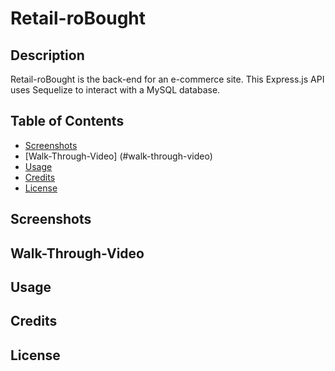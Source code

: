 # Retail-roBought

## Description 
Retail-roBought is the back-end for an e-commerce site. This Express.js API uses Sequelize to interact with a MySQL database. 

## Table of Contents
- [Screenshots](#screenshots)
- [Walk-Through-Video] (#walk-through-video)
- [Usage](#usage)
- [Credits](#credits)
- [License](#license)

## Screenshots

## Walk-Through-Video

## Usage 

## Credits 

## License 


